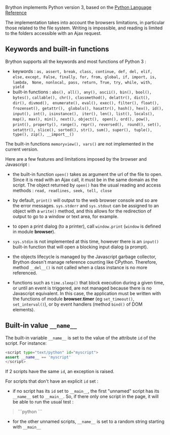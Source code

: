 Brython implements Python version 3, based on the 
[Python Language Reference](https://docs.python.org/3/reference/index.html)


The implementation takes into account the browsers limitations, in particular
those related to the file system. Writing is impossible, and reading is
limited to the folders accessible with an Ajax request.

Keywords and built-in functions
-------------------------------

Brython supports all the keywords and most functions of Python 3 :

- keywords : `as, assert, break, class, continue, def, del, elif, else,`
  `except, False, finally, for, from, global, if, import, is, lambda, `
  `None, nonlocal, pass, return, True, try, while, with, yield`
- built-in functions : `abs(), all(), any(), ascii(), bin(), bool(), bytes(),`
  `callable(), chr(), classmethod(), delattr(), dict(), dir(), divmod(), `
  `enumerate(), eval(), exec(), filter(), float(), frozenset(), getattr(), `
  `globals(), hasattr(), hash(), hex(), id(), input(), int(), isinstance(), `
  `iter(), len(), list(), locals(), map(), max(), min(), next(), object(), `
  `open(), ord(), pow(), print(), property(), range(), repr(), reversed(), `
  `round(), set(), setattr(), slice(), sorted(), str(), sum(), super(), `
  `tuple(), type(), zip(), __import__()`

The built-in functions `memoryview(), vars()` are not implemented in the 
current version.

Here are a few features and limitations imposed by the browser and Javascript :

- the built-in function `open()` takes as argument the url of the file to
  open. Since it is read with an Ajax call, it must be in the same domain as
  the script. The object returned by `open()` has the usual reading and access
  methods : `read, readlines, seek, tell, close`

- by default, `print()` will output to the web browser console and so are the 
  error messages. `sys.stderr` and `sys.stdout` can be assigned to an object 
  with a `write()` method, and this allows for the redirection of output to go 
  to a window or text area, for example.

- to open a print dialog (to a printer), call `window.print` (`window` is 
  defined in module **browser**).

- `sys.stdin` is not implemented at this time, however there is an `input()` 
  built-in function that will open a blocking input dialog (a prompt).

- the objects lifecycle is managed by the Javascript garbage collector, 
  Brython doesn't manage reference counting like CPython. Therefore, method
  `__del__()` is not called when a class instance is no more referenced.

- functions such as `time.sleep()` that block execution during a given time,
  or until an event is triggered, are not managed because there is no 
  Javascript equivalent. In this case, the application must be written with
  the functions of module **browser.timer** (eg `set_timeout()`, 
  `set_interval()`), or by event handlers (method `bind()` of DOM elements).


Built-in value `__name__`
-------------------------

The built-in variable `__name__` is set to the value of the attribute `id`
of the script. For instance:

```python
<script type="text/python" id="myscript">
assert __name__ == 'myscript'
</script>
```

If 2 scripts have the same `id`, an exception is raised.

For scripts that don't have an explicit `id` set :

- if no script has its `id` set to `__main__`, the first "unnamed" script has
  its `__name__` set to `__main__`. So, if there only one script in the page,
  it will be able to run the usual test :

<blockquote>
```python
<script type="text/python">
if __name__=='__main__':
    print('hello !')
</script>
```
</blockquote>

- for the other unnamed scripts, `__name__` is set to a random string starting
  with `__main__`
